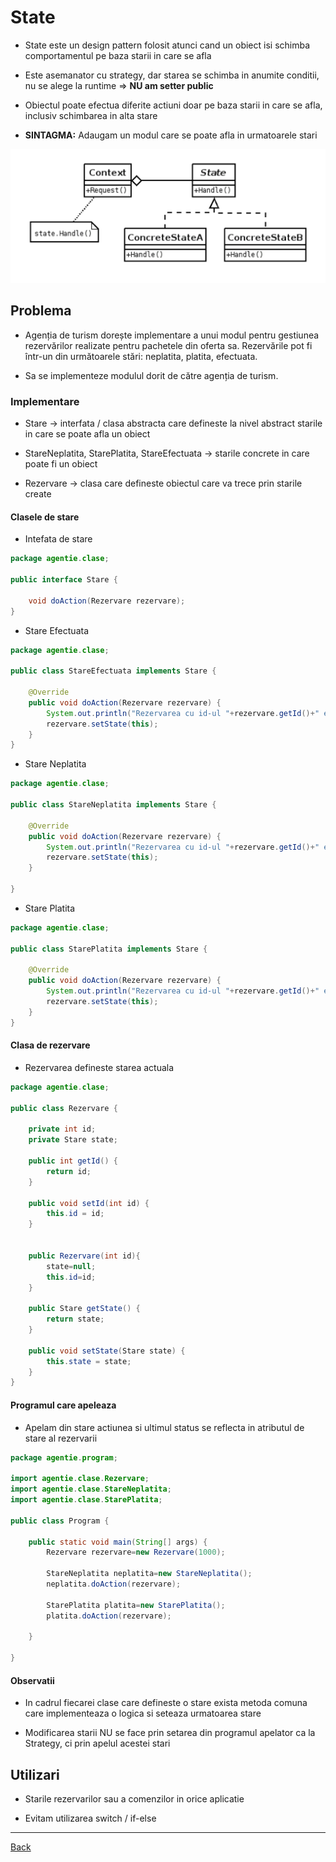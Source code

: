 # State

- State este un design pattern folosit atunci cand un obiect isi schimba comportamentul pe baza starii in care se afla

- Este asemanator cu strategy, dar starea se schimba in anumite conditii, nu se alege la runtime => **NU am setter public**

- Obiectul poate efectua diferite actiuni doar pe baza starii in care se afla, inclusiv schimbarea in alta stare

- **SINTAGMA:** Adaugam un modul care se poate afla in urmatoarele stari

![Diagrama State](../img/Diagrama%20State.png)

## Problema

- Agenția de turism dorește implementare a unui modul pentru gestiunea rezervărilor realizate pentru pachetele din oferta sa. Rezervările pot fi într-un din următoarele stări: neplatita, platita, efectuata.

- Sa se implementeze modulul dorit de către agenția de turism.

### Implementare

- Stare -> interfata / clasa abstracta care defineste la nivel abstract starile in care se poate afla un obiect

- StareNeplatita, StarePlatita, StareEfectuata -> starile concrete in care poate fi un obiect

- Rezervare -> clasa care defineste obiectul care va trece prin starile create

#### Clasele de stare

- Intefata de stare

```java
package agentie.clase;

public interface Stare {

	void doAction(Rezervare rezervare);
}
```

- Stare Efectuata

```java
package agentie.clase;

public class StareEfectuata implements Stare {

	@Override
	public void doAction(Rezervare rezervare) {
		System.out.println("Rezervarea cu id-ul "+rezervare.getId()+" este trecuta in starea EFECTUATA");
		rezervare.setState(this);
	}
}
```

- Stare Neplatita

```java
package agentie.clase;

public class StareNeplatita implements Stare {

	@Override
	public void doAction(Rezervare rezervare) {
		System.out.println("Rezervarea cu id-ul "+rezervare.getId()+" este trecuta in starea NEPLATITA");
		rezervare.setState(this);
	}

}
```

- Stare Platita

```java
package agentie.clase;

public class StarePlatita implements Stare {

	@Override
	public void doAction(Rezervare rezervare) {
		System.out.println("Rezervarea cu id-ul "+rezervare.getId()+" este trecuta in starea PLATITA");
		rezervare.setState(this);
	}
}
```

#### Clasa de rezervare

- Rezervarea defineste starea actuala

```java
package agentie.clase;

public class Rezervare {

	private int id;
	private Stare state;

	public int getId() {
		return id;
	}

	public void setId(int id) {
		this.id = id;
	}


	public Rezervare(int id){
		state=null;
		this.id=id;
	}

	public Stare getState() {
		return state;
	}

	public void setState(Stare state) {
		this.state = state;
	}
}
```

#### Programul care apeleaza

- Apelam din stare actiunea si ultimul status se reflecta in atributul de stare al rezervarii

```java
package agentie.program;

import agentie.clase.Rezervare;
import agentie.clase.StareNeplatita;
import agentie.clase.StarePlatita;

public class Program {

	public static void main(String[] args) {
		Rezervare rezervare=new Rezervare(1000);

		StareNeplatita neplatita=new StareNeplatita();
		neplatita.doAction(rezervare);

		StarePlatita platita=new StarePlatita();
		platita.doAction(rezervare);

	}

}
```

#### Observatii

- In cadrul fiecarei clase care defineste o stare exista metoda comuna care implementeaza o logica si seteaza urmatoarea stare

- Modificarea starii NU se face prin setarea din programul apelator ca la Strategy, ci prin apelul acestei stari

## Utilizari

- Starile rezervarilor sau a comenzilor in orice aplicatie

- Evitam utilizarea switch / if-else

---

[Back](0_IntroinDesignPatternsComportamentale.md)
